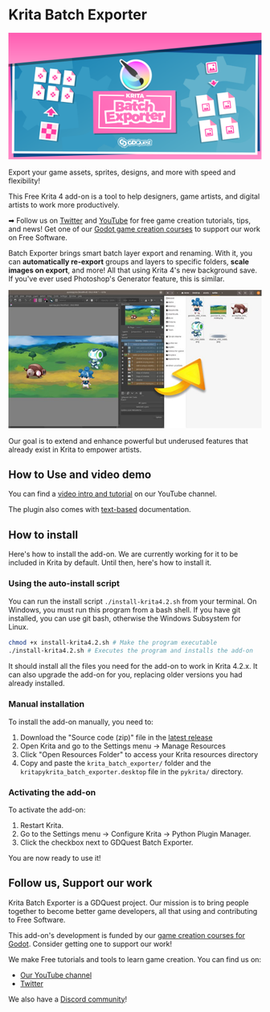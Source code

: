 # Krita Batch Exporter

![Plugin banner image](./img/krita-batch-exporter-banner.svg)

Export your game assets, sprites, designs, and more with speed and flexibility!

This Free Krita 4 add-on is a tool to help designers, game artists, and digital artists to work more productively.

➡ Follow us on [Twitter](https://twitter.com/NathanGDQuest) and [YouTube](https://www.youtube.com/c/gdquest/) for free game creation tutorials, tips, and news! Get one of our [Godot game creation courses](https://gdquest.mavenseed.com/) to support our work on Free Software.

Batch Exporter brings smart batch layer export and renaming. With it, you can **automatically re-export** groups and layers to specific folders, **scale images on export**, and more! All that using Krita 4's new background save. If you've ever used Photoshop's Generator feature, this is similar.

![Plugin demo](https://raw.githubusercontent.com/GDquest/krita-batch-exporter/master/img/krita-art-tools-example.jpg)

Our goal is to extend and enhance powerful but underused features that already exist in Krita to empower artists.

## How to Use and video demo

You can find a [video intro and tutorial](https://youtu.be/jJE5iqE8Q7c) on our YouTube channel.

The plugin also comes with [text-based](https://github.com/GDquest/krita-batch-exporter/blob/master/batch_exporter/Manual.md) documentation.

## How to install

Here's how to install the add-on. We are currently working for it to be included in Krita by default. Until then, here's how to install it.

### Using the auto-install script

You can run the install script `./install-krita4.2.sh` from your terminal. On Windows, you must run this program from a bash shell. If you have git installed, you can use git bash, otherwise the Windows Subsystem for Linux.

```sh
chmod +x install-krita4.2.sh # Make the program executable
./install-krita4.2.sh # Executes the program and installs the add-on
```

It should install all the files you need for the add-on to work in Krita 4.2.x. It can also upgrade the add-on for you, replacing older versions you had already installed.

### Manual installation

To install the add-on manually, you need to:

1. Download the "Source code (zip)" file in the [latest release](https://github.com/GDQuest/krita-batch-exporter/releases)
1. Open Krita and go to the Settings menu -> Manage Resources
1. Click "Open Resources Folder" to access your Krita resources directory
1. Copy and paste the `krita_batch_exporter/` folder and the `kritapykrita_batch_exporter.desktop` file in the `pykrita/` directory.

### Activating the add-on

To activate the add-on:

1. Restart Krita.
2. Go to the Settings menu -> Configure Krita -> Python Plugin Manager.
3. Click the checkbox next to GDQuest Batch Exporter.

You are now ready to use it!

## Follow us, Support our work

Krita Batch Exporter is a GDQuest project. Our mission is to bring people together to become better game developers, all that using and contributing to Free Software.

This add-on's development is funded by our [game creation courses for Godot](https://gdquest.mavenseed.com/). Consider getting one to support our work!

We make Free tutorials and tools to learn game creation. You can find us on:

- [Our YouTube channel](https://www.youtube.com/c/gdquest/)
- [Twitter](https://twitter.com/NathanGDquest)

We also have a [Discord community](https://discord.gg/CHYVgar)!
